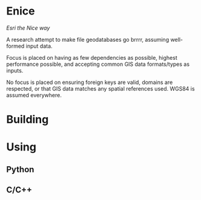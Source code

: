 
# Enice

*Esri the Nice way*

A research attempt to make file geodatabases go brrrr, assuming well-formed input data.

Focus is placed on having as few dependencies as possible, highest performance possible,
and accepting common GIS data formats/types as inputs.

No focus is placed on ensuring foreign keys are valid, domains are respected,
or that GIS data matches any spatial references used. WGS84 is assumed everywhere.


# Building



# Using

## Python



## C/C++



